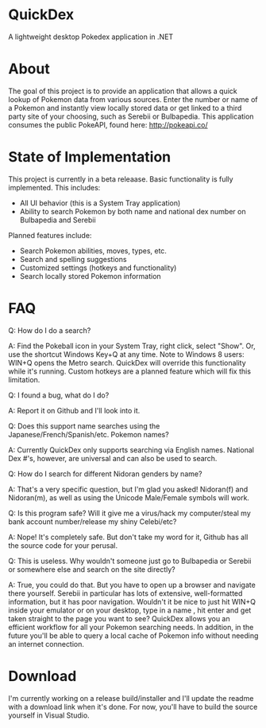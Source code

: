 QuickDex
========
A lightweight desktop Pokedex application in .NET

About
=====
The goal of this project is to provide an application that allows a quick lookup of Pokemon data from various sources. Enter the number or name of a Pokemon and instantly view locally stored data or get linked to a third party site of your choosing, such as Serebii or Bulbapedia. This application consumes the public PokeAPI, found here: http://pokeapi.co/

State of Implementation
=======================
This project is currently in a beta releaase. Basic functionality is fully implemented. This includes:
 - All UI behavior (this is a System Tray application)
 - Ability to search Pokemon by both name and national dex number on Bulbapedia and Serebii

Planned features include:
 - Search Pokemon abilities, moves, types, etc.
 - Search and spelling suggestions
 - Customized settings (hotkeys and functionality)
 - Search locally stored Pokemon information

FAQ
===
Q: How do I do a search?

A: Find the Pokeball icon in your System Tray, right click, select "Show". Or, use the shortcut Windows Key+Q at any time. Note to Windows 8 users: WIN+Q opens the Metro search. QuickDex will override this functionality while it's running. Custom hotkeys are a planned feature which will fix this limitation. 


Q: I found a bug, what do I do?

A: Report it on Github and I'll look into it.


Q: Does this support name searches using the Japanese/French/Spanish/etc. Pokemon names?

A: Currently QuickDex only supports searching via English names. National Dex #'s, however, are universal and can also be used to search.


Q: How do I search for different Nidoran genders by name?

A: That's a very specific question, but I'm glad you asked! Nidoran(f) and Nidoran(m), as well as using the Unicode Male/Female symbols will work.


Q: Is this program safe? Will it give me a virus/hack my computer/steal my bank account number/release my shiny Celebi/etc?

A: Nope! It's completely safe. But don't take my word for it, Github has all the source code for your perusal.


Q: This is useless. Why wouldn't someone just go to Bulbapedia or Serebii or somewhere else and search on the site directly?

A: True, you could do that. But you have to open up a browser and navigate there yourself. Serebii in particular has lots of extensive, well-formatted information, but it has poor navigation. Wouldn't it be nice to just hit WIN+Q inside your emulator or on your desktop, type in a name , hit enter and get taken straight to the page you want to see? QuickDex allows you an efficient workflow for all your Pokemon searching needs. In addition, in the future you'll be able to query a local cache of Pokemon info without needing an internet connection.


Download
========
I'm currently working on a release build/installer and I'll update the readme with a download link when it's done. For now, you'll have to build the source yourself in Visual Studio.
